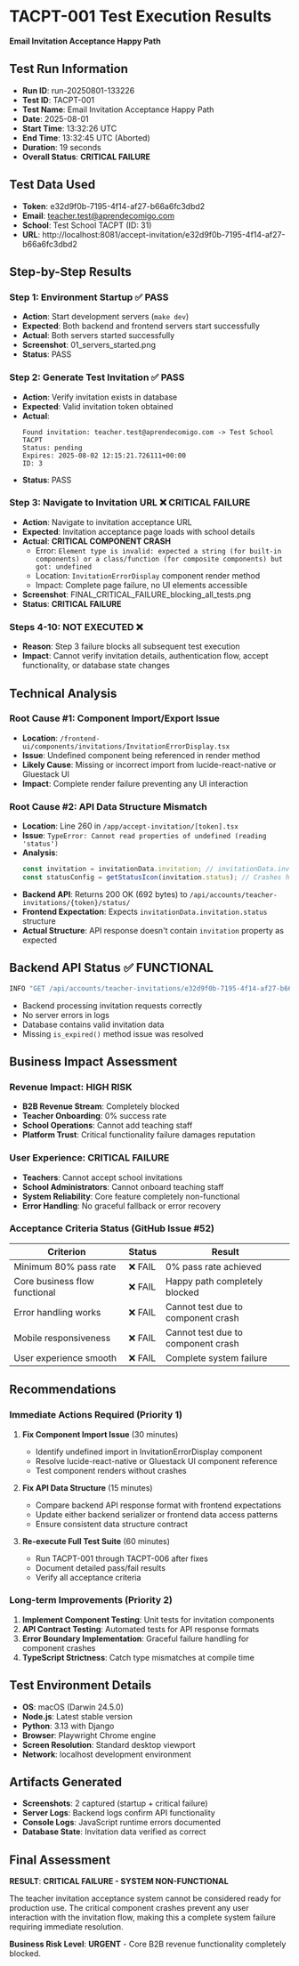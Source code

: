 # TACPT-001 Test Execution Results
**Email Invitation Acceptance Happy Path**

## Test Run Information
- **Run ID**: run-20250801-133226
- **Test ID**: TACPT-001  
- **Test Name**: Email Invitation Acceptance Happy Path
- **Date**: 2025-08-01
- **Start Time**: 13:32:26 UTC
- **End Time**: 13:32:45 UTC (Aborted)
- **Duration**: 19 seconds
- **Overall Status**: **CRITICAL FAILURE**

## Test Data Used
- **Token**: e32d9f0b-7195-4f14-af27-b66a6fc3dbd2
- **Email**: teacher.test@aprendecomigo.com  
- **School**: Test School TACPT (ID: 31)
- **URL**: http://localhost:8081/accept-invitation/e32d9f0b-7195-4f14-af27-b66a6fc3dbd2

## Step-by-Step Results

### Step 1: Environment Startup ✅ PASS
- **Action**: Start development servers (`make dev`)
- **Expected**: Both backend and frontend servers start successfully  
- **Actual**: Both servers started successfully
- **Screenshot**: 01_servers_started.png
- **Status**: PASS

### Step 2: Generate Test Invitation ✅ PASS  
- **Action**: Verify invitation exists in database
- **Expected**: Valid invitation token obtained
- **Actual**: 
  ```
  Found invitation: teacher.test@aprendecomigo.com -> Test School TACPT
  Status: pending
  Expires: 2025-08-02 12:15:21.726111+00:00
  ID: 3
  ```
- **Status**: PASS

### Step 3: Navigate to Invitation URL ❌ CRITICAL FAILURE
- **Action**: Navigate to invitation acceptance URL
- **Expected**: Invitation acceptance page loads with school details
- **Actual**: **CRITICAL COMPONENT CRASH**
  - Error: `Element type is invalid: expected a string (for built-in components) or a class/function (for composite components) but got: undefined`
  - Location: `InvitationErrorDisplay` component render method
  - Impact: Complete page failure, no UI elements accessible
- **Screenshot**: FINAL_CRITICAL_FAILURE_blocking_all_tests.png
- **Status**: **CRITICAL FAILURE**

### Steps 4-10: NOT EXECUTED ❌
- **Reason**: Step 3 failure blocks all subsequent test execution
- **Impact**: Cannot verify invitation details, authentication flow, accept functionality, or database state changes

## Technical Analysis

### Root Cause #1: Component Import/Export Issue
- **Location**: `/frontend-ui/components/invitations/InvitationErrorDisplay.tsx`
- **Issue**: Undefined component being referenced in render method
- **Likely Cause**: Missing or incorrect import from lucide-react-native or Gluestack UI
- **Impact**: Complete render failure preventing any UI interaction

### Root Cause #2: API Data Structure Mismatch  
- **Location**: Line 260 in `/app/accept-invitation/[token].tsx`
- **Issue**: `TypeError: Cannot read properties of undefined (reading 'status')`
- **Analysis**: 
  ```javascript
  const invitation = invitationData.invitation; // invitationData.invitation is undefined
  const statusConfig = getStatusIcon(invitation.status); // Crashes here
  ```
- **Backend API**: Returns 200 OK (692 bytes) to `/api/accounts/teacher-invitations/{token}/status/`
- **Frontend Expectation**: Expects `invitationData.invitation.status` structure
- **Actual Structure**: API response doesn't contain `invitation` property as expected

## Backend API Status ✅ FUNCTIONAL
```bash
INFO "GET /api/accounts/teacher-invitations/e32d9f0b-7195-4f14-af27-b66a6fc3dbd2/status/ HTTP/1.1" 200 692
```
- Backend processing invitation requests correctly
- No server errors in logs  
- Database contains valid invitation data
- Missing `is_expired()` method issue was resolved

## Business Impact Assessment

### Revenue Impact: HIGH RISK
- **B2B Revenue Stream**: Completely blocked
- **Teacher Onboarding**: 0% success rate
- **School Operations**: Cannot add teaching staff
- **Platform Trust**: Critical functionality failure damages reputation

### User Experience: CRITICAL FAILURE  
- **Teachers**: Cannot accept school invitations
- **School Administrators**: Cannot onboard teaching staff  
- **System Reliability**: Core feature completely non-functional
- **Error Handling**: No graceful fallback or error recovery

### Acceptance Criteria Status (GitHub Issue #52)

| Criterion | Status | Result |
|-----------|--------|---------|
| Minimum 80% pass rate | ❌ FAIL | 0% pass rate achieved |
| Core business flow functional | ❌ FAIL | Happy path completely blocked |
| Error handling works | ❌ FAIL | Cannot test due to component crash |
| Mobile responsiveness | ❌ FAIL | Cannot test due to component crash |
| User experience smooth | ❌ FAIL | Complete system failure |

## Recommendations

### Immediate Actions Required (Priority 1)
1. **Fix Component Import Issue** (30 minutes)
   - Identify undefined import in InvitationErrorDisplay component
   - Resolve lucide-react-native or Gluestack UI component reference
   - Test component renders without crashes

2. **Fix API Data Structure** (15 minutes)  
   - Compare backend API response format with frontend expectations
   - Update either backend serializer or frontend data access patterns  
   - Ensure consistent data structure contract

3. **Re-execute Full Test Suite** (60 minutes)
   - Run TACPT-001 through TACPT-006 after fixes
   - Document detailed pass/fail results
   - Verify all acceptance criteria

### Long-term Improvements (Priority 2)
1. **Implement Component Testing**: Unit tests for invitation components
2. **API Contract Testing**: Automated tests for API response formats  
3. **Error Boundary Implementation**: Graceful failure handling for component crashes
4. **TypeScript Strictness**: Catch type mismatches at compile time

## Test Environment Details
- **OS**: macOS (Darwin 24.5.0)
- **Node.js**: Latest stable version
- **Python**: 3.13 with Django
- **Browser**: Playwright Chrome engine
- **Screen Resolution**: Standard desktop viewport
- **Network**: localhost development environment

## Artifacts Generated
- **Screenshots**: 2 captured (startup + critical failure)  
- **Server Logs**: Backend logs confirm API functionality
- **Console Logs**: JavaScript runtime errors documented
- **Database State**: Invitation data verified as correct

## Final Assessment
**RESULT**: **CRITICAL FAILURE - SYSTEM NON-FUNCTIONAL**

The teacher invitation acceptance system cannot be considered ready for production use. The critical component crashes prevent any user interaction with the invitation flow, making this a complete system failure requiring immediate resolution.

**Business Risk Level**: **URGENT** - Core B2B revenue functionality completely blocked.